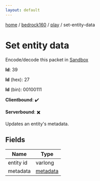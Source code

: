 ```yaml
---
layout: default
---
```


[home](/)  /  [bedrock160](/protocol/bedrock160)  /  [play](/protocol/bedrock160/play)  /  set-entity-data

# Set entity data

Encode/decode this packet in [Sandbox](../../../sandbox/bedrock160#Play.SetEntityData)

**Id**: 39

**Id** (hex): 27

**Id** (bin): 00100111

**Clientbound**: ✔️

**Serverbound**: ✖️

Updates an entity's metadata.

## Fields

Name | Type
---|---
entity id | varlong
metadata | [metadata](/protocol/bedrock160/metadata)
